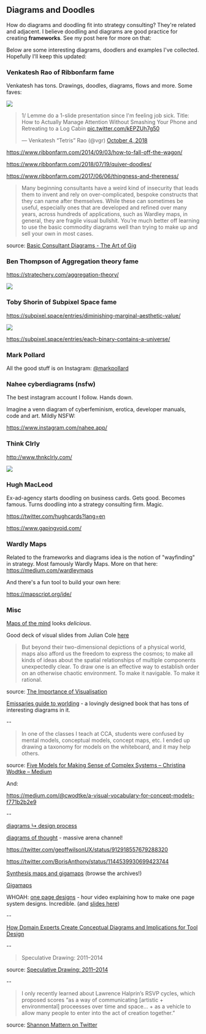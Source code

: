 ---
---

## Diagrams and Doodles

How do diagrams and doodling fit into strategy consulting? They're related and adjacent. I believe doodling and diagrams are good practice for creating **frameworks**. See my post here for more on that:

Below are some interesting diagrams, doodlers and examples I've collected. Hopefully I'll keep this updated:


### Venkatesh Rao of Ribbonfarm fame

Venkatesh has tons. Drawings, doodles, diagrams, flows and more. Some faves:

![](https://206hwf3fj4w52u3br03fi242-wpengine.netdna-ssl.com/wp-content/uploads/2017/08/pmclass.jpg)

<blockquote class="twitter-tweet" data-lang="en"><p lang="en" dir="ltr">1/ Lemme do a 1-slide presentation since I&#39;m feeling job sick. Title: How to Actually Manage Attention Without Smashing Your Phone and Retreating to a Log Cabin <a href="https://t.co/kEPZUh7g50">pic.twitter.com/kEPZUh7g50</a></p>&mdash; Venkatesh “Tetris” Rao (@vgr) <a href="https://twitter.com/vgr/status/1047925106423603200?ref_src=twsrc%5Etfw">October 4, 2018</a></blockquote>
<script async src="https://platform.twitter.com/widgets.js" charset="utf-8"></script>

<https://www.ribbonfarm.com/2014/09/03/how-to-fall-off-the-wagon/>

<https://www.ribbonfarm.com/2018/07/19/quiver-doodles/>

<https://www.ribbonfarm.com/2017/06/06/thingness-and-thereness/>

>Many beginning consultants have a weird kind of insecurity that leads them to invent and rely on over-complicated, bespoke constructs that they can name after themselves. While these can sometimes be useful, especially ones that are developed and refined over many years, across hundreds of applications, such as Wardley maps, in general, they are fragile visual bullshit. You’re much better off learning to use the basic commodity diagrams well than trying to make up and sell your own in most cases.

source: [Basic Consultant Diagrams - The Art of Gig](https://artofgig.substack.com/p/basic-consultant-diagrams)

### Ben Thompson of Aggregation theory fame

<https://stratechery.com/aggregation-theory/>

![](https://stratechery.com/wp-content/uploads/2017/09/Screen-Shot-2017-09-20-at-10.11.14-AM.png)

### Toby Shorin of Subpixel Space fame

<https://subpixel.space/entries/diminishing-marginal-aesthetic-value/>

![](https://subpixel.space/uploads/networkmodel-pre-internet.png)

<https://subpixel.space/entries/each-binary-contains-a-universe/>

### Mark Pollard

All the good stuff is on Instagram: [@markpollard](https://www.instagram.com/markpollard/?hl=en)

###  Nahee cyberdiagrams (nsfw)

The best instagram account I follow. Hands down.

Imagine a venn diagram of cyberfeminism, erotica, developer manuals, code and art. Mildly NSFW: 

<https://www.instagram.com/nahee.app/>

### Think Clrly

<http://www.thnkclrly.com/>

![](https://i1.wp.com/www.thnkclrly.com/wordpress/wp-content/uploads/2018/09/newsletter_704.jpg?w=1296)

### Hugh MacLeod

Ex-ad-agency starts doodling on business cards. Gets good. Becomes famous. Turns doodling into a strategy consulting firm. Magic.

<https://twitter.com/hughcards?lang=en>

<https://www.gapingvoid.com/>


### Wardly Maps

Related to the frameworks and diagrams idea is the notion of "wayfinding" in strategy. Most famously Wardly Maps. More on that here:
<https://medium.com/wardleymaps>

And there's a fun tool to build your own here:

<https://mapscript.org/ide/>

### Misc

[Maps of the mind](https://twitter.com/pieratt/status/1143183857925152768) looks *delicious*.

Good deck of visual slides from Julian Cole [here](https://docs.google.com/presentation/d/1oI91JTOIk4uZ36aXCCBWiSpYWFnSndQO5RRN8Txg2bc/edit#slide=id.g5543296f87_0_2519)

>But beyond their two-dimensional depictions of a physical world, maps also afford us the freedom to express the cosmos; to make all kinds of ideas about the spatial relationships of multiple components unexpectedly clear. To draw one is an effective way to establish order on an otherwise chaotic environment. To make it navigable. To make it rational.

source: [The Importance of Visualisation](http://www.richardingram.co.uk/2013/10/the-importance-of-visualisation/)

[Emissaries guide to worlding](https://serpentine-galleries.myshopify.com/products/coming-soon-ian-cheng-emissaries-guide-to-worlding) - a lovingly designed book that has tons of interesting diagrams in it.

--

>In one of the classes I teach at CCA, students were confused by mental models, conceptual models, concept maps, etc. I ended up drawing a taxonomy for models on the whiteboard, and it may help others.

source: [Five Models for Making Sense of Complex Systems – Christina Wodtke – Medium](https://medium.com/@cwodtke/five-models-for-making-sense-of-complex-systems-134be897b6b3)

And:

<https://medium.com/@cwodtke/a-visual-vocabulary-for-concept-models-f771b2b2e9>

--

[diagrams ↳ design process](https://www.are.na/justin-threlkeld/diagrams-design-process)

[diagrams of thought](https://www.are.na/martin-murphy/diagrams-of-thought) - massive arena channel!

<https://twitter.com/geoffwilsonUX/status/912918557679288320>

<https://twitter.com/BorisAnthony/status/1144539930699423744>

[Synthesis maps and gigamaps](https://slab.ocadu.ca/project/synthesis-maps-gigamaps) (browse the archives!)

[Gigamaps](https://www.systemsorienteddesign.net/index.php/giga-mapping/giga-mapping-samples)

WHOAH: [one page designs](https://www.gdcvault.com/play/1012356/One-Page) - hour video explaining how to make one page system designs. Incredible. (and [slides here](http://stonetronix.com/gdc-2010/))

--

[How Domain Experts Create Conceptual Diagrams and Implications for Tool Design](http://wodenimoni.com/assets/chi-20-natural-diagramming.pdf)

--

>Speculative Drawing: 2011–2014

source: [Speculative Drawing: 2011–2014](https://www.sternberg-press.com/product/speculative-drawing-2011-2014/)

--

>I only recently learned about Lawrence Halprin’s RSVP cycles, which proposed scores “as a way of communicating [artistic + environmental] proceesses over time and space... + as a vehicle to allow many people to enter into the act of creation together.”

source: [Shannon Mattern on Twitter](https://twitter.com/shannonmattern/status/1262143357691875332)
